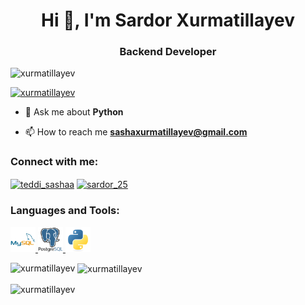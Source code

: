 <h1 align="center">Hi 👋, I'm Sardor Xurmatillayev</h1>
<h3 align="center">Backend Developer</h3>

<p align="left"> <img src="https://komarev.com/ghpvc/?username=xurmatillayev&label=Profile%20views&color=0e75b6&style=flat" alt="xurmatillayev" /> </p>

<p align="left"> <a href="https://github.com/ryo-ma/github-profile-trophy"><img src="https://github-profile-trophy.vercel.app/?username=xurmatillayev" alt="xurmatillayev" /></a> </p>

- 💬 Ask me about **Python**

- 📫 How to reach me **sashaxurmatillayev@gmail.com**

<h3 align="left">Connect with me:</h3>
<p align="left">
<a href="https://instagram.com/teddi_sashaa" target="blank"><img align="center" src="https://raw.githubusercontent.com/rahuldkjain/github-profile-readme-generator/master/src/images/icons/Social/instagram.svg" alt="teddi_sashaa" height="30" width="40" /></a>
<a href="https://www.leetcode.com/sardor_25" target="blank"><img align="center" src="https://raw.githubusercontent.com/rahuldkjain/github-profile-readme-generator/master/src/images/icons/Social/leet-code.svg" alt="sardor_25" height="30" width="40" /></a>
</p>

<h3 align="left">Languages and Tools:</h3>
<p align="left"> <a href="https://www.mysql.com/" target="_blank" rel="noreferrer"> <img src="https://raw.githubusercontent.com/devicons/devicon/master/icons/mysql/mysql-original-wordmark.svg" alt="mysql" width="40" height="40"/> </a> <a href="https://www.postgresql.org" target="_blank" rel="noreferrer"> <img src="https://raw.githubusercontent.com/devicons/devicon/master/icons/postgresql/postgresql-original-wordmark.svg" alt="postgresql" width="40" height="40"/> </a> <a href="https://www.python.org" target="_blank" rel="noreferrer"> <img src="https://raw.githubusercontent.com/devicons/devicon/master/icons/python/python-original.svg" alt="python" width="40" height="40"/> </a> </p>

<p><img align="left" src="https://github-readme-stats.vercel.app/api/top-langs?username=xurmatillayev&show_icons=true&locale=en&layout=compact" alt="xurmatillayev" /></p>

<p>&nbsp;<img align="center" src="https://github-readme-stats.vercel.app/api?username=xurmatillayev&show_icons=true&locale=en" alt="xurmatillayev" /></p>

<p><img align="center" src="https://github-readme-streak-stats.herokuapp.com/?user=xurmatillayev&" alt="xurmatillayev" /></p>
